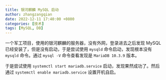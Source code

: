 ```yaml
---
title: 银河麒麟 MySQL 启动
author: zhangzangqian
date: 2022-12-11 17:40:00 +0800
categories: [技术]
tags: [MySQL, DB]
---
```


一个军工项目，使用的银河麒麟的服务器，没有外网，登录进去之后发现 MySQL 已经安装了，但是没有启动，于是尝试使用 `mysqld` 命令启动，发现根本没有 `mysqld` 命令。通过 `mysql -V` 命令查看发现是 `MariaDB 10.3.9` 版本。

于是尝试使用 `systemctl start mariadb.service` 启动，发现果然成功了。然后通过 `systemctl enable mariadb.service` 设置开机自启。